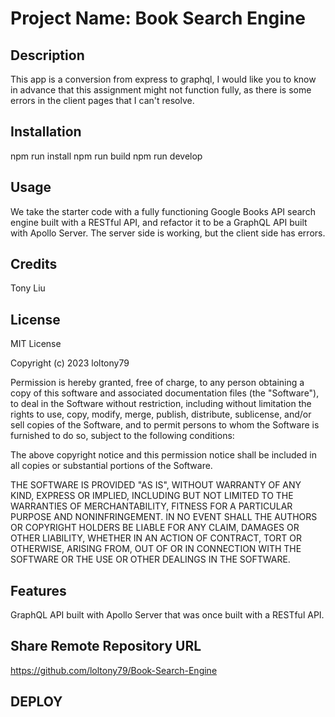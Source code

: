 # Project Name: Book Search Engine

## Description
This app is a conversion from express to graphql, I would like you to know in advance that this assignment might not function fully, as there is some errors in the client pages that I can't resolve. 

## Installation 
npm run install
npm run build
npm run develop

## Usage 
We take the starter code with a fully functioning Google Books API search engine built with a RESTful API, and refactor it to be a GraphQL API built with Apollo Server. The server side is working, but the client side has errors.

## Credits 
Tony Liu

## License 
MIT License

Copyright (c) 2023 loltony79

Permission is hereby granted, free of charge, to any person obtaining a copy
of this software and associated documentation files (the "Software"), to deal
in the Software without restriction, including without limitation the rights
to use, copy, modify, merge, publish, distribute, sublicense, and/or sell
copies of the Software, and to permit persons to whom the Software is
furnished to do so, subject to the following conditions:

The above copyright notice and this permission notice shall be included in all
copies or substantial portions of the Software.

THE SOFTWARE IS PROVIDED "AS IS", WITHOUT WARRANTY OF ANY KIND, EXPRESS OR
IMPLIED, INCLUDING BUT NOT LIMITED TO THE WARRANTIES OF MERCHANTABILITY,
FITNESS FOR A PARTICULAR PURPOSE AND NONINFRINGEMENT. IN NO EVENT SHALL THE
AUTHORS OR COPYRIGHT HOLDERS BE LIABLE FOR ANY CLAIM, DAMAGES OR OTHER
LIABILITY, WHETHER IN AN ACTION OF CONTRACT, TORT OR OTHERWISE, ARISING FROM,
OUT OF OR IN CONNECTION WITH THE SOFTWARE OR THE USE OR OTHER DEALINGS IN THE
SOFTWARE.

## Features

 GraphQL API built with Apollo Server that was once built with a RESTful API. 

## Share Remote Repository URL

https://github.com/loltony79/Book-Search-Engine
## DEPLOY



